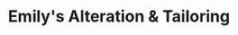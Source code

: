 ---
title: "Emily's Alteration & Tailoring"
url: /pocono-summit/emilys-alteration-and-tailoring/
shop: tailor
---
